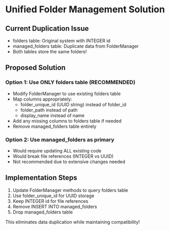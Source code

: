 # Unified Folder Management Solution

## Current Duplication Issue
- folders table: Original system with INTEGER id
- managed_folders table: Duplicate data from FolderManager
- Both tables store the same folders!

## Proposed Solution

### Option 1: Use ONLY folders table (RECOMMENDED)
- Modify FolderManager to use existing folders table
- Map columns appropriately:
  - folder_unique_id (UUID string) instead of folder_id
  - folder_path instead of path
  - display_name instead of name
- Add any missing columns to folders table if needed
- Remove managed_folders table entirely

### Option 2: Use managed_folders as primary
- Would require updating ALL existing code
- Would break file references (INTEGER vs UUID)
- Not recommended due to extensive changes needed

## Implementation Steps

1. Update FolderManager methods to query folders table
2. Use folder_unique_id for UUID storage
3. Keep INTEGER id for file references
4. Remove INSERT INTO managed_folders
5. Drop managed_folders table

This eliminates data duplication while maintaining compatibility!
